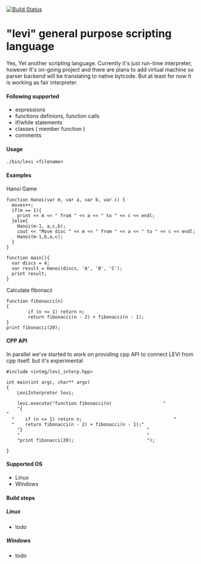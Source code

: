 
[![Build Status](https://travis-ci.org/nagaina/diploma.svg?branch=master)](https://travis-ci.org/nagaina/diploma)

# "levi" general purpose scripting language

Yes, Yet another scripting language.
Currently it's just run-time interpreter, however 
It's on-going project and there are plans to add virtual machine so parser backend will be translating to native bytcode. But at least for now it is working as fair interpreter. 

#### Following supported
* expressions
* functions definions, function calls
* if/while statements
* classes ( member function )
* comments

#### Usage
`./bin/levi <filename>`

#### Examples

Hanoi Game
```
function Hanoi(var m, var a, var b, var c) {
  moves++;
  if(m == 1){
    print << m << " from " << a << " to " << c << endl;
  }else{  
    Hanoi(m-1, a,c,b);
    cout << "Move disc " << m << " from " << a << " to " << c << endl;
    Hanoi(m-1,b,a,c);
  }
}

function main(){
  var discs = 4;
  var result = Hanoi(discs, 'A', 'B', 'C');
  print result;
}
```

Calculate fibonacii
```
function fibonacci(n)
{
        if (n <= 1) return n;
        return fibonacci(n - 2) + fibonacci(n - 1);
}
print fibonacci(20);
```

#### CPP API
In parallel we've started to work on providing cpp API to connect LEVI from cpp itself. 
but it's experimental

```
#include <integ/levi_interp.hpp>

int main(int argc, char** argv)
{
	LeviInterpreter levi;

	levi.execute("function fibonacci(n)				      "
	"{												                      "
  "    if (n <= 1) return n;						          "
  "    return fibonacci(n - 2) + fibonacci(n - 1);"
	"}                                              "
	"                                               "
	"print fibonacci(20);                           ");

}
```

#### Supported OS
* Linux
* Windows

#### Build steps
##### Linux
* todo

##### Windows
* todo



